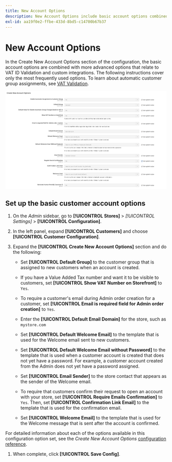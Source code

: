 ```yaml
---
title: New Account Options
description: New Account Options include basic account options combined with advanced options.
exl-id: aa19f0e2-ffbe-433d-8bd5-c14700b67b37
---
```

# New Account Options

In the Create New Account Options section of the configuration, the basic account options are combined with more advanced options that relate to VAT ID Validation and custom integrations. The following instructions cover only the most frequently used options. To learn about automatic customer group assignments, see [VAT Validation](../stores-purchase/vat.md).

![Create New Account Options](assets/customer-configuration-create-new-account-options.png)<!-- zoom -->

## Set up the basic customer account options

1. On the _Admin_ sidebar, go to **[!UICONTROL Stores]** > _[!UICONTROL Settings]_ > **[!UICONTROL Configuration]**.

1. In the left panel, expand **[!UICONTROL Customers]** and choose **[!UICONTROL Customer Configuration]**.

1. Expand the **[!UICONTROL Create New Account Options]** section and do the following:

   - Set **[!UICONTROL Default Group]** to the customer group that is assigned to new customers when an account is created.

   - If you have a Value Added Tax number and want it to be visible to customers, set **[!UICONTROL Show VAT Number on Storefront]** to `Yes`.

   - To require a customer's email during Admin order creation for a customer, set **[!UICONTROL Email is required field for Admin order creation]** to `Yes`.

   - Enter the **[!UICONTROL Default Email Domain]** for the store, such as `mystore.com`

   - Set **[!UICONTROL Default Welcome Email]** to the template that is used for the Welcome email sent to new customers.

   - Set **[!UICONTROL Default Welcome Email without Password]** to the template that is used when a customer account is created that does not yet have a password. For example, a customer account created from the Admin does not yet have a password assigned.

   - Set **[!UICONTROL Email Sender]** to the store contact that appears as the sender of the Welcome email.

   - To require that customers confirm their request to open an account with your store, set **[!UICONTROL Require Emails Confirmation]** to `Yes`. Then, set **[!UICONTROL Confirmation Link Email]** to the template that is used for the confirmation email.

   - Set **[!UICONTROL Welcome Email]** to the template that is used for the Welcome message that is sent after the account is confirmed.

  For detailed information about each of the options available in this configuration option set, see the _Create New Account Options_ [configuration reference](https://docs.magento.com/user-guide/configuration/customers/customer-configuration.html).

1. When complete, click **[!UICONTROL Save Config]**.
